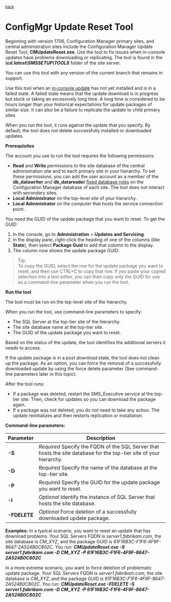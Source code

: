 <sub>[back](../README.md)</sub>

# ConfigMgr Update Reset Tool 

Beginning with version 1706, Configuration Manager primary sites, and
 central administration sites include the Configuration Manager Update 
Reset Tool, **CMUpdateReset.exe**. Use the tool to fix issues when in-console updates have problems downloading or replicating. The tool is found in the ***\cd.latest\SMSSETUP\TOOLS*** folder of the site server.

You can use this tool with any version of the current branch that remains in support.

Use this tool when an [in-console update](https://learn.microsoft.com/en-us/intune/configmgr/core/servers/manage/install-in-console-updates)
 has not yet installed and is in a failed state. A failed state means 
that the update download is in progress but stuck or taking an 
excessively long time. A long time is considered to be hours longer than
 your historical expectations for update packages of similar size. It 
can also be a failure to replicate the update to child primary sites.

When you run the tool, it runs against the update that you specify. 
By default, the tool does not delete successfully installed or 
downloaded updates.

**Prerequisites**

The account you use to run the tool requires the following permissions:

- **Read** and **Write** permissions to the
site database of the central administration site and to each primary
site in your hierarchy. To set these permissions, you can add the user
account as a member of the **db_datawriter** and **db_datareader** [fixed database roles](https://learn.microsoft.com/en-us/sql/relational-databases/security/authentication-access/database-level-roles#fixed-database-roles) on the Configuration Manager database of each site. The tool does not interact with secondary sites.
- **Local Administrator** on the top-level site of your hierarchy.
- **Local Administrator** on the computer that hosts the service connection point.

You need the GUID of the update package that you want to reset. To get the GUID:

1. In the console, go to **Administration** > **Updates and Servicing**.
2. In the display pane, right-click the heading of one of the columns (like **State**), then select **Package Guid** to add that column to the display.
3. The column now shows the update package GUID.

> Tip:  
> To copy the GUID, select the row for the update package you want to 
reset, and then use CTRL+C to copy that row. If you paste your copied 
selection into a text editor, you can then copy only the GUID for use as
 a command-line parameter when you run the tool.

**Run the tool**

The tool must be run on the top-level site of the hierarchy.

When you run the tool, use command-line parameters to specify:

- The SQL Server at the top-tier site of the hierarchy.
- The site database name at the top-tier site.
- The GUID of the update package you want to reset.

Based on the status of the update, the tool identifies the additional servers it needs to access.

If the update package is in a *post download* state, the tool 
does not clean up the package. As an option, you can force the removal 
of a successfully downloaded update by using the force delete parameter 
(See command-line parameters later in this topic).

After the tool runs:

- If a package was deleted, restart the SMS_Executive service at the
top-tier site. Then, check for updates so you can download the package
again.
- If a package was not deleted, you do not need to take any action.
The update reinitializes and then restarts replication or installation.

**Command-line parameters:**

| Parameter | Description |
| --- | --- |
| **-S <FQDN of the SQL Server of your top-tier site>** | *Required*  Specify the FQDN of the SQL Server that hosts the site database for the top-tier site of your hierarchy. |
| **-D <Database name>** | *Required*  Specify the name of the database at the top-tier site. |
| **-P <Package GUID>** | *Required*  Specify the GUID for the update package you want to reset. |
| **-I <SQL Server instance name>** | *Optional*  Identify the instance of SQL Server that hosts the site database. |
| **-FDELETE** | *Optional*  Force deletion of a successfully downloaded update package. |

**Examples:**
In a typical scenario, you want to reset an update that has download problems. Your SQL Servers FQDN is *server1.fabrikam.com*, the site database is *CM_XYZ*, and the package GUID is *61F16B3C-F1F6-4F9F-8647-2A524B0C802C*.  You run: ***CMUpdateReset.exe -S server1.fabrikam.com -D CM_XYZ -P 61F16B3C-F1F6-4F9F-8647-2A524B0C802C***

In a more extreme scenario, you want to force deletion of problematic update package. Your SQL Servers FQDN is *server1.fabrikam.com*, the site database is *CM_XYZ*, and the package GUID is *61F16B3C-F1F6-4F9F-8647-2A524B0C802C*.  You run: ***CMUpdateReset.exe  -FDELETE -S server1.fabrikam.com -D CM_XYZ -P 61F16B3C-F1F6-4F9F-8647-2A524B0C802C***